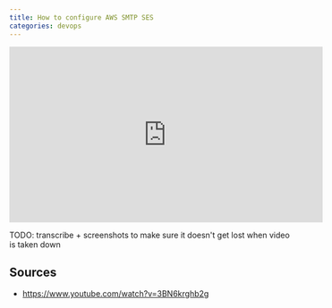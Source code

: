 ```yaml
---
title: How to configure AWS SMTP SES
categories: devops
---
```


<iframe width="560" height="315" src="https://www.youtube.com/embed/3BN6krghb2g" frameborder="0" allow="accelerometer; autoplay; clipboard-write; encrypted-media; gyroscope; picture-in-picture" allowfullscreen></iframe>

TODO: transcribe + screenshots to make sure it doesn't get lost when video is taken down

## Sources
 * <https://www.youtube.com/watch?v=3BN6krghb2g>